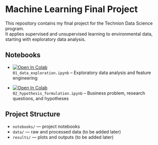 # Machine Learning Final Project

This repository contains my final project for the Technion Data Science program.  
It applies supervised and unsupervised learning to environmental data, starting with exploratory data analysis.

## Notebooks

- [![Open In Colab](https://colab.research.google.com/assets/colab-badge.svg)](https://colab.research.google.com/github/gideon-szamet/machine-learning-final-project/blob/main/notebooks/01_data_exploration.ipynb)  
  `01_data_exploration.ipynb` – Exploratory data analysis and feature engineering

- [![Open In Colab](https://colab.research.google.com/assets/colab-badge.svg)](https://colab.research.google.com/github/gideon-szamet/machine-learning-final-project/blob/main/notebooks/02_hypothesis_formulation.ipynb)  
  `02_hypothesis_formulation.ipynb` – Business problem, research questions, and hypotheses


## Project Structure
- `notebooks/` — project notebooks
- `data/` — raw and processed data (to be added later)
- `results/` — plots and outputs (to be added later)
